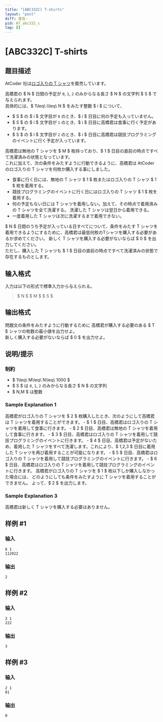 ```yaml
---
title: "[ABC332C] T-shirts"
layout: "post"
diff: 普及-
pid: AT_abc332_c
tag: []
---
```


# [ABC332C] T-shirts

## 题目描述

[problemUrl]: https://atcoder.jp/contests/abc332/tasks/abc332_c

AtCoder 社は[ロゴ入りの T シャツ](https://suzuri.jp/AtCoder/5510290/t-shirt/s/ash)を販売しています。

高橋君の $ N $ 日間の予定が `0`, `1`, `2` のみからなる長さ $ N $ の文字列 $ S $ で与えられます。  
具体的には、$ 1\leq\ i\leq\ N $ をみたす整数 $ i $ について、

- $ S $ の $ i $ 文字目が `0` のとき、$ i $ 日目に何の予定も入っていません。
- $ S $ の $ i $ 文字目が `1` のとき、$ i $ 日目に高橋君は食事に行く予定があります。
- $ S $ の $ i $ 文字目が `2` のとき、$ i $ 日目に高橋君は競技プログラミングのイベントに行く予定が入っています。

高橋君は無地の T シャツを $ M $ 枚持っており、$ 1 $ 日目の直前の時点ですべて洗濯済みの状態となっています。  
これに加えて、次の条件をみたすように行動できるように、高橋君は AtCoder のロゴ入りの T シャツを何枚か購入する事にしました。

- 食事に行く日には、無地の T シャツ $ 1 $ 枚またはロゴ入りの T シャツ $ 1 $ 枚を着用する。
- 競技プログラミングのイベントに行く日にはロゴ入りの T シャツ $ 1 $ 枚を着用する。
- 何の予定もない日には T シャツを着用しない。加えて、その時点で着用済みの T シャツを全て洗濯する。 洗濯した T シャツは翌日から着用できる。
- 一度着用した T シャツは次に洗濯するまで着用できない。

$ N $ 日間のうち予定が入っている日すべてについて、条件をみたす T シャツを着用できるようにするために、高橋君は最低何枚のTシャツを購入する必要があるか求めてください。 新しく T シャツを購入する必要がないならば $ 0 $ を出力してください。  
ただし、購入した T シャツも $ 1 $ 日目の直前の時点ですべて洗濯済みの状態で存在するものとします。

## 输入格式

入力は以下の形式で標準入力から与えられる。

> $ N $ $ M $ $ S $

## 输出格式

問題文の条件をみたすように行動するために 高橋君が購入する必要のある $ T $ シャツの枚数の最小値を出力せよ。  
新しく購入する必要がないならば $ 0 $ を出力せよ。

## 说明/提示

### 制約

- $ 1\leq\ M\leq\ N\leq\ 1000 $
- $ S $ は `0`, `1`, `2` のみからなる長さ $ N $ の文字列
- $ N,M $ は整数

### Sample Explanation 1

高橋君がロゴ入りの T シャツを $ 2 $ 枚購入したとき、次のようにして高橋君は T シャツを着用することができます。 - $ 1 $ 日目、高橋君はロゴ入りの T シャツを着用して食事に行きます。 - $ 2 $ 日目、高橋君は無地の T シャツを着用して食事に行きます。 - $ 3 $ 日目、高橋君はロゴ入りの T シャツを着用して競技プログラミングのイベントに行きます。 - $ 4 $ 日目、高橋君は予定がないため、着用した T シャツをすべて洗濯します。これにより、$ 1,2,3 $ 日目に着用した T シャツを再び着用することが可能になります。 - $ 5 $ 日目、高橋君はロゴ入りの T シャツを着用して競技プログラミングのイベントに行きます。 - $ 6 $ 日目、高橋君はロゴ入りの T シャツを着用して競技プログラミングのイベントに行きます。 高橋君がロゴ入りの T シャツを $ 1 $ 枚以下しか購入しなかった場合には、 どのようにしても条件をみたすように T シャツを着用することができません。 よって、$ 2 $ を出力します。

### Sample Explanation 3

高橋君は新しく T シャツを購入する必要はありません。

## 样例 #1

### 输入

```
6 1
112022
```

### 输出

```
2
```

## 样例 #2

### 输入

```
3 1
222
```

### 输出

```
3
```

## 样例 #3

### 输入

```
2 1
01
```

### 输出

```
0
```

